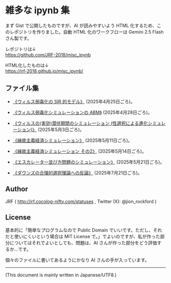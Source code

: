 # 雑多な ipynb 集

<!-- Time-stamp: "2025-07-31T15:23:07Z" -->

まず Gist で公開したものですが、AI が読みやすいよう HTML 化するため、このレポジトリを作りました。自動 HTML 化のワークフローは Gemini 2.5 Flash さん製です。

レポジトリは↓  
https://github.com/JRF-2018/misc_ipynb

HTML化したものは↓  
https://jrf-2018.github.io/misc_ipynb/


## ファイル集

  * [《ウィルス弱毒化の SIR 的モデル》](virus_attenuation_SIR.ipynb) (2025年4月25日ごろ)。

  * [《ウィルス弱毒化シミュレーションの ABM》](virus_attenuation_ABM.ipynb) (2025年4月28日ごろ)。

  * [《ウィルスの(実効)潜伏期間のシミュレーション (性選択による進化シミュレーション)》](scar_sexsel.ipynb) (2025年5月3日ごろ)。

  * [《縁故主義経済シミュレーション》](nepotism_economy.ipynb) (2025年5月11日ごろ)。

  * [《縁故主義経済シミュレーション その2》](nepotism_economy_2.ipynb) (2025年5月14日ごろ)。

  * [《エスカレーター並び方問題のシミュレーション》](escalator_problem.ipynb) (2025年5月21日ごろ)。

  * [《ダウンズの合理的選択理論への反論》](voting_simulatioin.ipynb) (2025年7月21日ごろ)。


## Author

JRF ( http://jrf.cocolog-nifty.com/statuses , Twitter (X): @jion_rockford )


## License

基本的に「簡単なプログラムなので Public Domain でいいです。ただし、それだと使いにくいという場合は MIT License で。」でよいのですが、私が作った部分についてはそれでよいとしても、問題は、AI さんが作った部分をどう評価するか…です。

個々のファイルに書いてあるようにかなり AI さんの手が入っています。

----
(This document is mainly written in Japanese/UTF8.)
